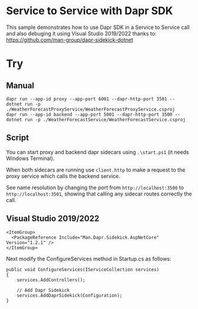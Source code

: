 ﻿# Service to Service with Dapr SDK

This sample demonstrates how to use Dapr SDK in a Service to Service call and also debuging it using Visual Studio 2019/2022 thanks to: https://github.com/man-group/dapr-sidekick-dotnet

# Try

## Manual
```
dapr run --app-id proxy --app-port 6001 --dapr-http-port 3501 -- dotnet run -p ./WeatherForecastProxyService/WeatherForecastProxyService.csproj
dapr run --app-id backend --app-port 5001 --dapr-http-port 3500 -- dotnet run -p ./WeatherForecastService/WeatherForecastService.csproj
```

## Script
You can start proxy and backend dapr sidecars using `.\start.ps1` (it needs Windows Terminal).

When both sidecars are running use `client.http` to make a request to the proxy service which calls the backend service.

See name resolution by changing the port from `http://localhost:3500` to `http://localhost:3501`, showing that calling any sidecar routes correctly the call.

## Visual Studio 2019/2022
```
<ItemGroup>
  <PackageReference Include="Man.Dapr.Sidekick.AspNetCore" Version="1.2.1" />
</ItemGroup>
```
Next modify the ConfigureServices method in Startup.cs as follows:

```
public void ConfigureServices(IServiceCollection services)
{
    services.AddControllers();

    // Add Dapr Sidekick
    services.AddDaprSidekick(Configuration);
}
```

